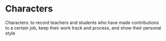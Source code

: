 # Characters
Characters: to record teachers and students who have made contributions to a certain job, keep their work track and process, and show their personal style
